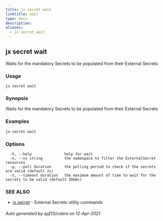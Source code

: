 ```yaml
---
title: jx secret wait
linktitle: wait
type: docs
description: 
aliases:
  - jx-secret_wait
---
```


## jx secret wait

Waits for the mandatory Secrets to be populated from their External Secrets

### Usage

```
jx secret wait
```

### Synopsis

Waits for the mandatory Secrets to be populated from their External Secrets

### Examples

  ```bash
  jx-secret wait

  ```
### Options

```
  -h, --help               help for wait
  -n, --ns string          the namespace to filter the ExternalSecret resources
  -p, --poll duration      the polling period to check if the secrets are valid (default 2s)
  -t, --timeout duration   the maximum amount of time to wait for the secrets to be valid (default 30m0s)
```

### SEE ALSO

* [jx secret](..)	 - External Secrets utility commands

###### Auto generated by spf13/cobra on 12-Apr-2021
